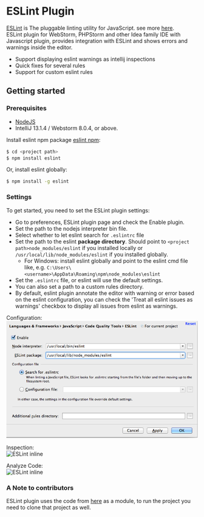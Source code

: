 # ESLint Plugin #

[ESLint](http://eslint.org/) is The pluggable linting utility for JavaScript. see more [here](http://eslint.org/).<br/>
ESLint plugin for WebStorm, PHPStorm and other Idea family IDE with Javascript plugin, provides integration with ESLint and shows errors and warnings inside the editor.
* Support displaying eslint warnings as intellij inspections
* Quick fixes for several rules
* Support for custom eslint rules

## Getting started ##
### Prerequisites ###
* [NodeJS](http://nodejs.org/)
* IntelliJ 13.1.4 / Webstorm 8.0.4, or above.

Install eslint npm package [eslint npm](https://www.npmjs.org/package/eslint)</a>:<br/>
```bash
$ cd <project path>
$ npm install eslint
```
Or, install eslint globally:<br/>
```bash
$ npm install -g eslint
```

### Settings ###
To get started, you need to set the ESLint plugin settings:<br/>

* Go to preferences, ESLint plugin page and check the Enable plugin.
* Set the path to the nodejs interpreter bin file.
* Select whether to let eslint search for ```.eslintrc``` file
* Set the path to the eslint **package directory**. Should point to ```<project path>node_modules/eslint``` if you installed locally or ```/usr/local/lib/node_modules/eslint``` if you installed globally. 
  * For Windows: install eslint globally and point to the eslint cmd file like, e.g.  ```C:\Users\<username>\AppData\Roaming\npm\node_modules\eslint```
* Set the ```.eslintrc``` file, or eslint will use the default settings.
* You can also set a path to a custom rules directory.
* By default, eslint plugin annotate the editor with warning or error based on the eslint configuration, you can check the 'Treat all eslint issues as warnings' checkbox to display all issues from eslint as warnings.

Configuration:<br/>
![ESLint config](doc/config.png?raw=true)


Inspection:<br/>
![ESLint inline](doc/inspect-inline.png?raw=true)


Analyze Code:<br/>
![ESLint inline](doc/inspect.png?raw=true)

### A Note to contributors ###
ESLint plugin uses the code from [here](https://github.com/idok/scss-lint-plugin/tree/master/intellij-common) as a module, to run the project you need to clone that project as well.

